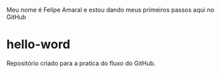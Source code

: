 Meu nome é Felipe Amaral e estou dando meus primeiros passos aqui no GitHub
# hello-word
Repositório criado para a pratica do fluxo do GitHub.

